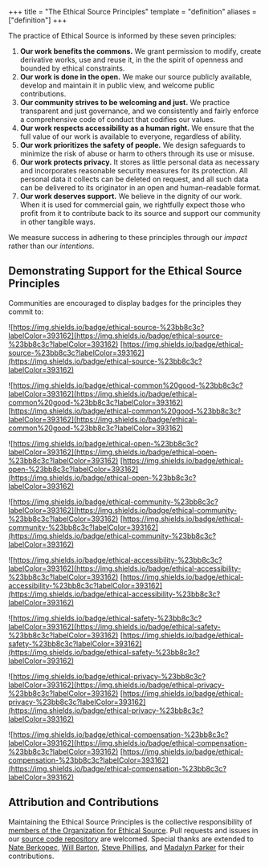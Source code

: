 +++
title = "The Ethical Source Principles"
template = "definition"
aliases = ["definition"]
+++

The practice of Ethical Source is informed by these seven principles:

1. **Our work benefits the commons.** We grant permission to modify, create derivative works, use and reuse it, in the the spirit of openness and bounded by ethical constraints.
2. **Our work is done in the open.** We make our source publicly available, develop and maintain it in public view, and welcome public contributions.
3. **Our community strives to be welcoming and just.** We practice transparent and just governance, and we consistently and fairly enforce a comprehensive code of conduct that codifies our values.
4. **Our work respects accessibility as a human right.** We ensure that the full value of our work is available to everyone, regardless of ability.
5. **Our work prioritizes the safety of people.** We design safeguards to minimize the risk of abuse or harm to others through its use or misuse.
6. **Our work protects privacy.** It stores as little personal data as necessary and incorporates reasonable security measures for its protection. All personal data it collects can be deleted on request, and all such data can be delivered to its originator in an open and human-readable format.
7. **Our work deserves support.** We believe in the dignity of our work. When it is used for commercial gain, we rightfully expect those who profit from it to contribute back to its source and support our community in other tangible ways.

We measure success in adhering to these principles through our _impact_ rather than our _intentions_. 

## Demonstrating Support for the Ethical Source Principles

Communities are encouraged to display badges for the principles they commit to: 

![https://img.shields.io/badge/ethical-source-%23bb8c3c?labelColor=393162](https://img.shields.io/badge/ethical-source-%23bb8c3c?labelColor=393162) [https://img.shields.io/badge/ethical-source-%23bb8c3c?labelColor=393162](https://img.shields.io/badge/ethical-source-%23bb8c3c?labelColor=393162)

![https://img.shields.io/badge/ethical-common%20good-%23bb8c3c?labelColor=393162](https://img.shields.io/badge/ethical-common%20good-%23bb8c3c?labelColor=393162) [https://img.shields.io/badge/ethical-common%20good-%23bb8c3c?labelColor=393162](https://img.shields.io/badge/ethical-common%20good-%23bb8c3c?labelColor=393162)

![https://img.shields.io/badge/ethical-open-%23bb8c3c?labelColor=393162](https://img.shields.io/badge/ethical-open-%23bb8c3c?labelColor=393162) [https://img.shields.io/badge/ethical-open-%23bb8c3c?labelColor=393162](https://img.shields.io/badge/ethical-open-%23bb8c3c?labelColor=393162)

![https://img.shields.io/badge/ethical-community-%23bb8c3c?labelColor=393162](https://img.shields.io/badge/ethical-community-%23bb8c3c?labelColor=393162) [https://img.shields.io/badge/ethical-community-%23bb8c3c?labelColor=393162](https://img.shields.io/badge/ethical-community-%23bb8c3c?labelColor=393162)

![https://img.shields.io/badge/ethical-accessibility-%23bb8c3c?labelColor=393162](https://img.shields.io/badge/ethical-accessibility-%23bb8c3c?labelColor=393162) [https://img.shields.io/badge/ethical-accessibility-%23bb8c3c?labelColor=393162](https://img.shields.io/badge/ethical-accessibility-%23bb8c3c?labelColor=393162)

![https://img.shields.io/badge/ethical-safety-%23bb8c3c?labelColor=393162](https://img.shields.io/badge/ethical-safety-%23bb8c3c?labelColor=393162) [https://img.shields.io/badge/ethical-safety-%23bb8c3c?labelColor=393162](https://img.shields.io/badge/ethical-safety-%23bb8c3c?labelColor=393162)

![https://img.shields.io/badge/ethical-privacy-%23bb8c3c?labelColor=393162](https://img.shields.io/badge/ethical-privacy-%23bb8c3c?labelColor=393162) [https://img.shields.io/badge/ethical-privacy-%23bb8c3c?labelColor=393162](https://img.shields.io/badge/ethical-privacy-%23bb8c3c?labelColor=393162)

![https://img.shields.io/badge/ethical-compensation-%23bb8c3c?labelColor=393162](https://img.shields.io/badge/ethical-compensation-%23bb8c3c?labelColor=393162) [https://img.shields.io/badge/ethical-compensation-%23bb8c3c?labelColor=393162](https://img.shields.io/badge/ethical-compensation-%23bb8c3c?labelColor=393162)



## Attribution and Contributions
Maintaining the Ethical Source Principles is the collective responsibility of [members of the Organization for Ethical Source](/apply). Pull requests and issues in our [source code repository](https://github.com/ethicalSource/ethicalsource.dev) are welcomed. Special thanks are extended to [Nate Berkopec](https://nateberkopec.com), [Will Barton](https://github.com/willbarton/), [Steve Phillips](https://tryingtobeawesome.com), and [Madalyn Parker](https://twitter.com/madalynrose) for their contributions.
